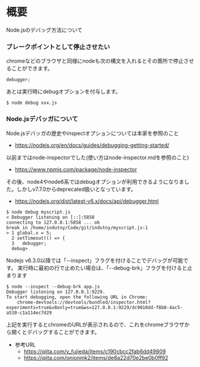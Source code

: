 # 概要
Node.jsのデバッグ方法について

### ブレークポイントとして停止させたい
chromeなどのブラウザと同様にnodeも次の構文を入れるとその箇所で停止させることができます。
```
debugger;
```

あとは実行時にdebugオプションを付与します。
```
$ node debug xxx.js
```

### Node.jsデバッガについて
Node.jsデバッガの歴史やinspectオプションについては本家を参照のこと
- https://nodejs.org/en/docs/guides/debugging-getting-started/

以前まではnode-inspectorでした(使い方はnode-inspector.mdを参照のこと)
- https://www.npmjs.com/package/node-inspector

その後、node4やnode6系ではdebugオプションが利用できるようになりました。しかしv7.7.0からdeprecated扱いとなっています。
- https://nodejs.org/dist/latest-v6.x/docs/api/debugger.html
```
$ node debug myscript.js
< Debugger listening on [::]:5858
connecting to 127.0.0.1:5858 ... ok
break in /home/indutny/Code/git/indutny/myscript.js:1
> 1 global.x = 5;
  2 setTimeout(() => {
  3   debugger;
  debug>
```

Nodejs v6.3.0以降では「--inspect」フラグを付けることでデバッグが可能です。
実行時に最初の行で止めたい場合は、「--debug-brk」フラグを付けると止まります
```
$ node --inspect --debug-brk app.js
Debugger listening on 127.0.0.1:9229.
To start debugging, open the following URL in Chrome:
    chrome-devtools://devtools/bundled/inspector.html?experiments=true&v8only=true&ws=127.0.0.1:9229/dc9010dd-f8b8-4ac5-a510-c1a114ec7d29
```

上記を実行するとchromeのURLが表示されるので、これをchromeブラウザから開くとデバッグすることができます。


- 参考URL
  - https://qiita.com/y_fujieda/items/c190cbcc2fab6dd49809
  - https://qiita.com/onionmk2/items/de8a22d70e2be0b0ff92
